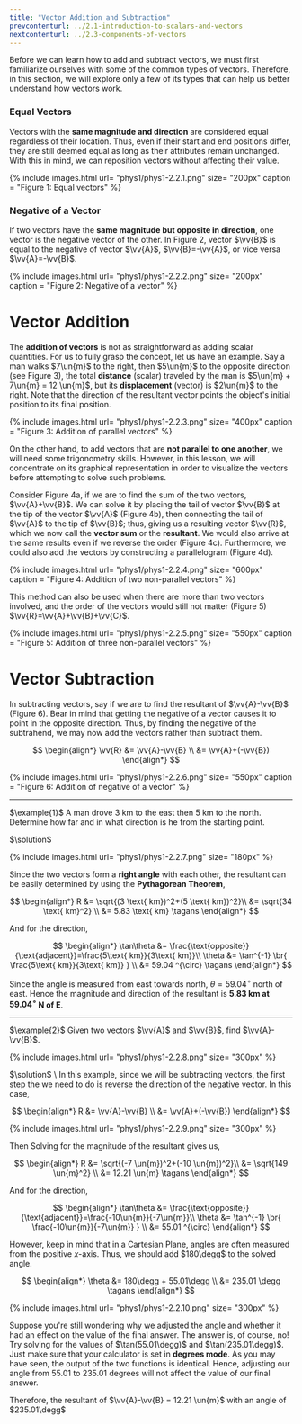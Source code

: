 ```yaml
---
title: "Vector Addition and Subtraction"
prevcontenturl: ../2.1-introduction-to-scalars-and-vectors
nextcontenturl: ../2.3-components-of-vectors
---
```






Before we can learn how to add and subtract vectors, we must first familiarize ourselves with some of the common types of vectors. Therefore, in this section, we will explore only a few of its types that can help us better understand how vectors work.

### Equal Vectors
Vectors with the **same magnitude and direction** are considered equal regardless of their location. Thus, even if their start and end positions differ, they are still deemed equal as long as their attributes remain unchanged. With this in mind, we can reposition vectors without affecting their value.

{% include images.html 
    url= "phys1/phys1-2.2.1.png" 
    size= "200px"
    caption = "Figure 1: Equal vectors"
%}


### Negative of a Vector
If two vectors have the **same magnitude but opposite in direction**, one vector is the negative vector of the other. In Figure 2, vector $\vv{B}$ is equal to the negative of vector $\vv{A}$, $\vv{B}=-\vv{A}$, or vice versa $\vv{A}=-\vv{B}$.

{% include images.html 
    url= "phys1/phys1-2.2.2.png" 
    size= "200px"
    caption = "Figure 2: Negative of a vector"
%}




# Vector Addition

The **addition of vectors** is not as straightforward as adding scalar quantities.
For us to fully grasp the concept, let us have an example. Say a man walks $7\un{m}$ to the right, then $5\un{m}$ to the opposite direction (see Figure 3), the total **distance** (scalar) traveled by the man is $5\un{m} + 7\un{m} = 12 \un{m}$, but its **displacement** (vector) is $2\un{m}$ to the right.
Note that the direction of the resultant vector points the object's initial position to its final position.

{% include images.html 
    url= "phys1/phys1-2.2.3.png" 
    size= "400px"
    caption = "Figure 3: Addition of parallel vectors"
%}



On the other hand, to add vectors that are **not parallel to one another**, we will need some trigonometry skills. However, in this lesson, we will concentrate on its graphical representation in order to visualize the vectors before attempting to solve such problems.


Consider Figure 4a, if we are to find the sum of the two vectors, $\vv{A}+\vv{B}$. We can solve it by placing the tail of vector $\vv{B}$ at the tip of the vector $\vv{A}$ (Figure 4b), then connecting the tail of $\vv{A}$ to the tip of $\vv{B}$; thus, giving us a resulting vector $\vv{R}$, which we now call the **vector sum** or the **resultant**. We would also arrive at the same results even if we reverse the order (Figure 4c). Furthermore, we could also add the vectors by constructing a parallelogram (Figure 4d).


{% include images.html 
    url= "phys1/phys1-2.2.4.png" 
    size= "600px"
    caption = "Figure 4: Addition of two non-parallel vectors"
%}



This method can also be used when there are more than two vectors involved, and the order of the vectors would still not matter (Figure 5) $\vv{R}=\vv{A}+\vv{B}+\vv{C}$.


{% include images.html 
    url= "phys1/phys1-2.2.5.png" 
    size= "550px"
    caption = "Figure 5: Addition of three non-parallel vectors"
%}



# Vector Subtraction

In subtracting vectors, say if we are to find the resultant of $\vv{A}-\vv{B}$ (Figure 6). Bear in mind that getting the negative of a vector causes it to point in the opposite direction. Thus, by finding the negative of the subtrahend, we may now add the vectors rather than subtract them.


$$
\begin{align*}
	\vv{R} &= \vv{A}-\vv{B} \\
	&= \vv{A}+(-\vv{B})
\end{align*}
$$



{% include images.html 
    url= "phys1/phys1-2.2.6.png" 
    size= "550px"
    caption = "Figure 6: Addition of negative of a vector"
%}





---
$\example{1}$
A man drove 3 km to the east then 5 km to the north. Determine how far and in what direction is he from the starting point.

$\solution$ 

{% include images.html 
    url= "phys1/phys1-2.2.7.png" 
    size= "180px"
%}

Since the two vectors form a **right angle** with each other, the resultant can be easily determined by using the **Pythagorean Theorem**,


$$
\begin{align*}
	R &= \sqrt{(3 \text{ km})^2+(5 \text{ km})^2}\\
	&= \sqrt{34 \text{ km}^2} \\
	&= 5.83 \text{ km}     \tagans
\end{align*}
$$

And for the direction,

$$
\begin{align*}
	\tan\theta &= \frac{\text{opposite}}{\text{adjacent}}=\frac{5\text{ km}}{3\text{ km}}\\
	\theta &= \tan^{-1} \br{ \frac{5\text{ km}}{3\text{ km}} } \\
	&= 59.04 ^{\circ}       \tagans
\end{align*}
$$


Since the angle is measured from east towards north, $\theta=59.04 ^{\circ}$ north of east. Hence the magnitude and direction of the resultant is **5.83 km at $59.04 ^{\circ}$ N of E**.







---
$\example{2}$
Given two vectors $\vv{A}$ and $\vv{B}$, find $\vv{A}-\vv{B}$.

{% include images.html 
    url= "phys1/phys1-2.2.8.png" 
    size= "300px"
%}





$\solution$ \\
In this example, since we will be subtracting vectors, the first step the we need to do is reverse the direction of the negative vector. In this case,

$$
\begin{align*}
	R &= \vv{A}-\vv{B} \\
	  &= \vv{A}+(-\vv{B})
\end{align*}
$$


{% include images.html 
    url= "phys1/phys1-2.2.9.png" 
    size= "300px"
%}


Then Solving for the magnitude of the resultant gives us,

$$
\begin{align*}
	R &= \sqrt{(-7 \un{m})^2+(-10 \un{m})^2}\\
	&= \sqrt{149 \un{m}^2} \\
	&= 12.21 \un{m}		\tagans
\end{align*}
$$


And for the direction,

$$
\begin{align*}
	\tan\theta &= \frac{\text{opposite}}{\text{adjacent}}=\frac{-10\un{m}}{-7\un{m}}\\
	\theta &= \tan^{-1} \br{ \frac{-10\un{m}}{-7\un{m}} } \\
	&= 55.01 ^{\circ}
\end{align*}
$$


However, keep in mind that in a Cartesian Plane, angles are often measured from the positive $x$-axis. Thus, we should add $180\degg$ to the solved angle.

$$
\begin{align*}
	\theta &= 180\degg + 55.01\degg \\
		   &= 235.01 \degg		\tagans
\end{align*}
$$


{% include images.html 
    url= "phys1/phys1-2.2.10.png" 
    size= "300px"
%}

Suppose you're still wondering why we adjusted the angle and whether it had an effect on the value of the final answer. The answer is, of course, no! Try solving for the values of $\tan(55.01\degg)$ and $\tan(235.01\degg)$. Just make sure that your calculator is set in **degrees mode**. As you may have seen, the output of the two functions is identical. Hence, adjusting our angle from 55.01 to 235.01 degrees will not affect the value of our final answer.

Therefore, the resultant of $\vv{A}-\vv{B} = 12.21 \un{m}$ with an angle of $235.01\degg$